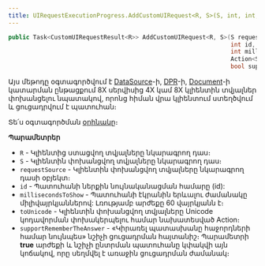```yaml
---
title: UIRequestExecutionProgress.AddCustomUIRequest<R, S>(S, int, int, Action<S>, bool) մեթոդ
---
```


```c#
public Task<CustomUIRequestResult<R>> AddCustomUIRequest<R, S>(S requestSource, 
                                                               int id,
                                                               int millisecondsToShow = 60000,
                                                               Action<S> toUnicode = null,
                                                               bool supportRememberTheAnswer = false);
```

Այս մեթոդը օգտագործվում է [DataSource](../../definitions/ds.md)-ի, [DPR](../../definitions/dpr.md)-ի, [Document](../../definitions/document.md)-ի կատարման ընթացքում 8X սերվիսից 4X կամ 8X կլիենտին տվյալներ փոխանցելու նպատակով, որոնց հիման վրա կլիենտում ստեղծվում և ցուցադրվում է պատուհան։ 

Տե՛ս օգտագործման [օրինակը](../../examples/AddCustomUIRequest.md)։

**Պարամետրեր**

* `R` - Կլիենտից ստացվող տվյալները նկարագրող դաս։
* `S` - Կլիենտին փոխանցվող տվյալները նկարագրող դաս։
* `requestSource` - Կլիենտին փոխանցվող տվյալները նկարագրող դասի օբյեկտ։
* `id` - Պատուհանի ներքին նույնականացման համարը (id):
* `millisecondsToShow` - Պատուհանի էկրանին երևալու ժամանակը միլիվայրկյաններով: Լռությամբ արժեքը 60 վայրկյանն է։
* `toUnicode` - Կլիենտին փոխանցվող տվյալները Unicode կոդավորման փոխակերպելու համար նախատեսված Action։
* `supportRememberTheAnswer` - «Կիրառել պատասխանը հաջորդների համար նույնպես» նշիչի ցուցադրման հայտանիշ։ Պարամետրի **true** արժեքի և նշիչի ընտրման պատուհանը կփակվի այն կոճակով, որը սեղմվել է առաջին ցուցադրման ժամանակ։